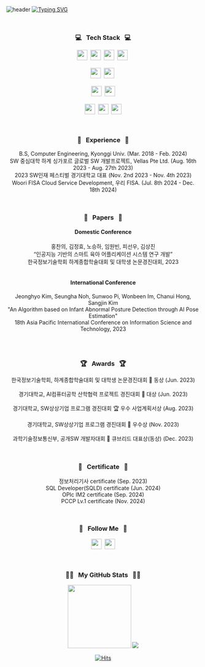 ![header](https://capsule-render.vercel.app/api?type=waving&color=6994CDEE&text=&animation=twinkling&height=80)
[![Typing SVG](https://readme-typing-svg.demolab.com?font=Alkatra&weight=500&size=45&duration=4000&pause=3&color=6994CDEE&center=false&vCenter=false&multiline=true&repeat=true&width=1000&height=100&lines=Welcome+to+ChanUi's+GitHub!+👋🏻👋🏻)](https://git.io/typing-svg)
 
<div align="center">
  
<br>
<h3 align="center">💻 &nbsp Tech Stack &nbsp 💻</h3>
<p align="center">
  <img height=27em src="https://img.shields.io/badge/Java-F80000?style=flat&logo=Oracle&logoColor=white"/></a>&nbsp
  <img height=27em src="https://img.shields.io/badge/Spring-6DB33F?style=flat&logo=Spring&logoColor=white"></a>&nbsp
  <img height=27em src="https://img.shields.io/badge/Python-3766AB?style=flat&logo=Python&logoColor=white"/></a>&nbsp
  <img height=27em src="https://img.shields.io/badge/C-A8B9CC?style=flat&logo=C&logoColor=white"/></a>&nbsp
  <br><br>
  <img height=27em src="https://img.shields.io/badge/Flutter-%2302569B.svg?style=flat&logo=Flutter&logoColor=white"/></a>&nbsp
  <img height=27em src="https://img.shields.io/badge/dart-%230175C2.svg?style=flat&logo=dart&logoColor=white"></a>&nbsp
  <br><br>
  <img height=27em src="https://img.shields.io/badge/PyTorch-EE4C2C?style=flat&logo=PyTorch&logoColor=white"/></a>&nbsp
  <img height=27em src="https://img.shields.io/badge/OpenCV-5C3EE8?style=flat&logo=OpenCV&logoColor=white"/></a>
  <br><br>
  <img height=27em src="https://img.shields.io/badge/Linux-FCC624?style=flat&logo=linux&logoColor=black"/></a>&nbsp
  <img height=27em src="https://img.shields.io/badge/Git-F05032?style=flat&logo=git&logoColor=white"/></a>&nbsp
  <img height=27em src="https://img.shields.io/badge/Docker-2496ED?style=flat&logo=Docker&logoColor=white"/></a>
  <br>
</p>

<br>
<h3 align="center">🏢 &nbsp Experience &nbsp 🏢</h3>
<p align="center">
B.S, Computer Engineering, Kyonggi Univ. (Mar. 2018 - Feb. 2024)<br>
SW 중심대학 하계 싱가포르 글로벌 SW 개발프로젝트, Vellas Pte Ltd. (Aug. 16th 2023 - Aug. 27th 2023)<br>
2023 SW인재 페스티벌 경기대학교 대표 (Nov. 2nd 2023 - Nov. 4th 2023)<br>
Woori FISA Cloud Service Development, 우리 FISA. (Jul. 8th 2024 - Dec. 18th 2024)
</p>
<br>
<h3 align="center">📰 &nbsp Papers &nbsp 📰</h3>
<h4 align="center" style="font-weight: 700;">Domestic Conference</h4>
<p align="center">
홍찬의, 김정효, 노승하, 임원빈, 피선우, 김상진<br>“인공지능 기반의 스마트 육아 어플리케이션 시스템 연구 개발”<br>한국정보기술학회 하계종합학술대회 및 대학생 논문경진대회, 2023<br><br>
</p>
</p>
<h4 align="center" style="font-weight: 700;">International Conference</h4>
<p align="center">
Jeonghyo Kim, Seungha Noh, Sunwoo Pi, Wonbeen Im, Chanui Hong, Sangjin Kim<br>"An Algorithm based on Infant Abnormal Posture Detection through AI Pose Estimation"<br>18th Asia Pacific International Conference on Information Science and Technology, 2023<br><br>
</p>
<br>


<h3 align="center">🏆 &nbsp Awards &nbsp 🏆</h3>
<p align="center">

한국정보기술학회, 하계종합학술대회 및 대학생 논문경진대회 🥉 동상 (Jun. 2023)<br><br>
경기대학교, AI컴퓨터공학 산학협력 프로젝트 경진대회 🥇 대상 (Jun. 2023)<br><br>
경기대학교, SW상상기업 프로그램 경진대회 🏆 우수 사업계획서상 (Aug. 2023)<br><br>
경기대학교, SW상상기업 프로그램 경진대회 🥈 우수상 (Nov. 2023)<br><br>
과학기술정보통신부, 공개SW 개발자대회 🥉 큐브리드 대표상(동상) (Dec. 2023)
<!--
| <img src="https://github.com/user-attachments/assets/121cac8a-82e3-4879-9f82-1205e7131cac" width="150px"> | <img src="https://github.com/user-attachments/assets/a218a9c9-f4f2-4391-b96d-b3d1ed550b82" width="150px"> | <img src="https://github.com/user-attachments/assets/a4a4e765-39c4-4124-904f-3b9a7674f387" width="150px"> |
|:--:|:--:|:--:|
| **한국정보기술학회<br>한국정보기술학회 대학생 논문경진대회<br>🥉 동상 (Jun. 2023)** | **경기대학교<br>AI컴퓨터공학 산학협력 프로젝트 경진대회<br>🥇 대상 (Jun. 2023)** | **경기대학교<br>SW상상기업 프로그램 경진대회<br>🏆 우수 사업계획서상 (Aug. 2023)** |
-->
<!--
| <img src="https://github.com/user-attachments/assets/f5ec5d64-2d65-433e-af9c-4d54fa9394c7" width="150px"> | <img src="https://github.com/user-attachments/assets/cfb7374a-3f4d-4c7b-9509-00969bbee8cb" width="150px"> |
|:--:|:--:|
| **경기대학교<br>SW상상기업 프로그램 경진대회<br>🥈 우수상 (Nov. 2023)** | **과학기술정보통신부<br>공개SW 개발자대회<br>🥉 큐브리드 대표상(동상) (Dec. 2023)** |
-->

</p>

<br>
<h3 align="center">📜 &nbsp Certificate &nbsp 📜</h3>
<p align="center">
정보처리기사 certificate (Sep. 2023)<br>
SQL Developer(SQLD) certificate (Jun. 2024)<br>
OPIc IM2 certificate (Sep. 2024)<br>
PCCP Lv.1 certificate (Nov. 2024)
</p>

<br>
<h3 align="center">🌈 &nbsp Follow Me &nbsp 🌈</h3>
<p align="center">
  <a href="https://velog.io/@hcu55"><img height=27em src="https://img.shields.io/badge/Tech Blog-11B48A?style=flat&logo=Vimeo&logoColor=white&link=https://velog.io/@hcu55/posts"/></a>&nbsp
  <a href="mailto:hongcu55@gmail.com"><img height=27em src="https://img.shields.io/badge/Gmail-d14836?style=flat&logo=Gmail&logoColor=white&link=hongcu55@gmail.com"/></a>
</p>
<br>
<h3 align="center">👩‍💻 &nbsp My GitHub Stats &nbsp 👩‍💻</h3>
<p align = "center">
  <img height="165em" src="https://github-readme-stats.vercel.app/api/?username=hcu55&layout=compact&cache_seconds=1800&theme=dracula" >
  <!--<img height="160em" src="https://github-readme-streak-stats.herokuapp.com/?user=hcu55&cache_seconds=1800&theme=dracula"/>-->
  <img src="https://github-readme-stats.vercel.app/api/top-langs/?username=hcu55&layout=compact&cache_seconds=1800&theme=dracula"/>
</p>

[![Hits](https://hits.seeyoufarm.com/api/count/incr/badge.svg?url=https%3A%2F%2Fgithub.com%2F______&count_bg=%2379C83D&title_bg=%23555555&icon=&icon_color=%23E7E7E7&title=hits&edge_flat=false)](https://hits.seeyoufarm.com)
<!--
**hcu55/hcu55** is a ✨ _special_ ✨ repository because its `README.md` (this file) appears on your GitHub profile.

Here are some ideas to get you started:

- 🔭 I’m currently working on ...
- 🌱 I’m currently learning ...
- 👯 I’m looking to collaborate on ...
- 🤔 I’m looking for help with ...
- 💬 Ask me about ...
- 📫 How to reach me: ...
- 😄 Pronouns: ...
- ⚡ Fun fact: ...
-->

